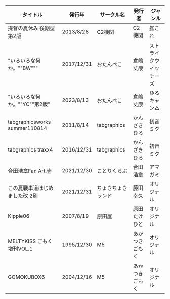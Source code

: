 | タイトル | 発行年 | サークル名 | 発行者 | ジャンル |
| ---- | ---- | ---- | ---- | ---- |
| 提督の夏休み 後期型第2版 | 2013/8/28 | C2機関 | C2機関 | 艦これ |
| "いろいろな何か。""BW""" | 2017/12/31 | おたんぺこ | 倉嶋丈康 | ストライクウィッチーズ |
| "いろいろな何か。""YC""第2版" | 2023/8/13 | おたんぺこ | 倉嶋丈康 | ゆるキャン△ |
| tabgraphicsworks summer110814 | 2011/8/14 | tabgraphics | かんざきひろ | 初音ミク |
| tabgraphics traxx4 | 2016/12/31 | tabgraphics | かんざきひろ | 初音ミク |
| 合田浩章Fan Art.壱 | 2021/12/30 | ことりくらぶ | 合田浩章 | アマガミ |
| この夏戦車道はじめました改 2刷 | 2021/12/31 | ちょきちょきランド | 藤田幸久 | オリジナル |
| Kipple06 | 2007/8/19 | 原田屋 | 原田たけひと | オリジナル |
| MELTYKISS ごもく増刊VOL.1 | 1995/12/30 | M5 | あかつきごもく | オリジナル |
| GOMOKUBOX6 | 2004/12/16 | M5 | あかつきごもく | オリジナル |
